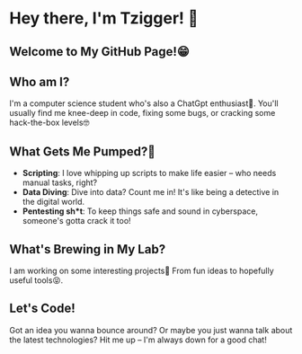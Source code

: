 # Hey there, I'm Tzigger! 🚀

## Welcome to My GitHub Page!😁

## Who am I?
I'm a computer science student who's also a ChatGpt enthusiast🤣. You'll usually find me knee-deep in code, fixing some bugs, or cracking some hack-the-box levels🤓

## What Gets Me Pumped?🧐
- **Scripting**: I love whipping up scripts to make life easier – who needs manual tasks, right?
- **Data Diving**: Dive into data? Count me in! It's like being a detective in the digital world.
- **Pentesting sh*t**: To keep things safe and sound in cyberspace, someone's gotta crack it too!

## What's Brewing in My Lab?
I am working on some interesting projects🤭 From fun ideas to hopefully useful tools😝.

## Let's Code!
Got an idea you wanna bounce around? Or maybe you just wanna talk about the latest technologies? Hit me up – I'm always down for a good chat!


